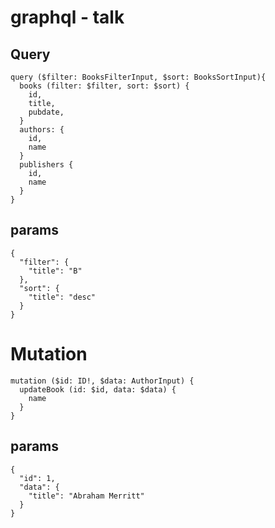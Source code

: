 # graphql - talk

## Query

```gql
query ($filter: BooksFilterInput, $sort: BooksSortInput){
  books (filter: $filter, sort: $sort) {
    id,
    title,
    pubdate,
  }
  authors: {
    id,
    name
  }
  publishers {
    id,
    name
  }
}

```

## params
```
{
  "filter": {
    "title": "B"
  },
  "sort": {
    "title": "desc"
  }
}
```

# Mutation
```gql
mutation ($id: ID!, $data: AuthorInput) {
  updateBook (id: $id, data: $data) {
    name
  }
}
```

## params
```
{
  "id": 1,
  "data": {
    "title": "Abraham Merritt"
  }
}
```